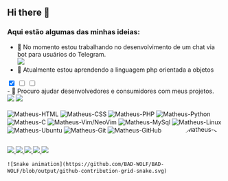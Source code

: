 ## Hi there 👋

### Aqui estão algumas das minhas ideias:

- 🔭 No momento estou trabalhando no desenvolvimento de um chat via bot para usuários do Telegram.</br>
  <a href="https://github.com/BAD-WOLF/Bot-test"><img src="https://github-readme-stats.vercel.app/api/pin/?username=BAD-WOLF&repo=Bot-test&show_owner=true&theme=merko&border_color=00FF00&border_radius=18&title_color=FFFF00"/></a>
- 🌱 Atualmente estou aprendendo a linguagem php orientada a objetos</br>
<div>
    <input type="checkbox" id="~encapsulamento~" name="scales" value="~encapsulamento~" checked/>
    <input type="checkbox" id="herança" name="scales" value="herança"/>
    <input type="checkbox" id="polimorfismo" name="scales" value="polimorfismo"/>
</div>
- 🤝 Procuro ajudar desenvolvedores e consumidores com meus projetos.</br>
<div>
    <img style="height:125pt;" src="https://github-readme-stats.vercel.app/api?username=BAD-WOLF&count_private=true&custom_title=Matheus+Vieira+//+GitHub+Status&theme=merko&border_color=FF00FF&title_color=00FF00&border_radius=18"/>
    <img style="height:125pt;" src="https://github-readme-stats.vercel.app/api/top-langs/?username=BAD-WOLF&repo=Bot-test&show_owner=true&theme=merko&border_color=FF00FF&layout=compact&border_radius=18&custom_title=Linguagens+Mais+Usadas &title_color=FFFF00"/>
</div>
<div style="display: inline_block"><br>
    <img align="center" alt="Matheus-HTML" height="30" width="40" src="https://cdn.jsdelivr.net/gh/devicons/devicon/icons/html5/html5-original-wordmark.svg"/>
    <img align="center" alt="Matheus-CSS" height="30" width="40" src="https://cdn.jsdelivr.net/gh/devicons/devicon/icons/css3/css3-original-wordmark.svg"/>
    <img align="center" alt="Matheus-PHP" height="30" width="40" src="https://cdn.jsdelivr.net/gh/devicons/devicon/icons/php/php-original.svg">
    <img align="center" alt="Matheus-Python" height="30" width="40" src="https://cdn.jsdelivr.net/gh/devicons/devicon/icons/python/python-original-wordmark.svg"/>
    <img align="center" alt="Matheus-C" height="30" width="40" src="https://cdn.jsdelivr.net/gh/devicons/devicon/icons/c/c-original.svg"/>
    <img align="center" alt="Matheus-Vim/NeoVim" height="30" width="40" src="https://styles.redditmedia.com/t5_30kix/styles/communityIcon_n2hvyn96zwk81.png"/>
    <img align="center" alt="Matheus-MySql" height="30" width="40" src="https://cdn.jsdelivr.net/gh/devicons/devicon/icons/mysql/mysql-original-wordmark.svg"/>
    <img align="center" alt="Matheus-Linux" height="30" width="40" src="https://cdn.jsdelivr.net/gh/devicons/devicon/icons/linux/linux-original.svg"/>
    <img align="center" alt="Matheus-Ubuntu" height="30" width="40" src="https://cdn.jsdelivr.net/gh/devicons/devicon/icons/ubuntu/ubuntu-plain-wordmark.svg"/>
    <img align="center" alt="Matheus-Git" height="30" width="40" src="https://cdn.jsdelivr.net/gh/devicons/devicon/icons/git/git-original-wordmark.svg"/>
    <img align="center" alt="Matheus-GitHub" height="30" width="40" src="https://cdn.jsdelivr.net/gh/devicons/devicon/icons/github/github-original-wordmark.svg"/>
    <img align="right" alt="Matheus-GIF" height="150" style="border-radius:50px;" src="https://thumbs2.imgbox.com/40/14/k3HYfKtU_t.png">
</div>

##

<div>
    <a href="http://WA.me//5571984056597" target="_blank">
        <img src="https://img.shields.io/badge/WhatsApp-25D366?style=for-the-badge&logo=whatsapp&logoColor=white" target="_blank"/>
    </a>
    <a href="https://t.me/MATHEU_API" target="_blank">
        <img src="https://img.shields.io/badge/Telegram-2CA5E0?style=for-the-badge&logo=telegram&logoColor=white" target="_blank"/>
    </a>
    <a href="https://discord.gg/W5uNbEEH" target="_blank">
        <img src="https://img.shields.io/badge/Discord-7289DA?style=for-the-badge&logo=discord&logoColor=white" target="_blank"/>
    </a>
    <a href = "mailto:matheusviaira137@gmail.com">
        <img src="https://img.shields.io/badge/-Gmail-%23333?style=for-the-badge&logo=gmail&logoColor=white" target="_blank"/>
    </a>
    <a href="https://www.linkedin.com/in/matheu-vieira-40a36923b/" target="_blank">
        <img src="https://img.shields.io/badge/-LinkedIn-%230077B5?style=for-the-badge&logo=linkedin&logoColor=white" target="_blank"/>
    </a>

    ![Snake animation](https://github.com/BAD-WOLF/BAD-WOLF/blob/output/github-contribution-grid-snake.svg)

</div>
